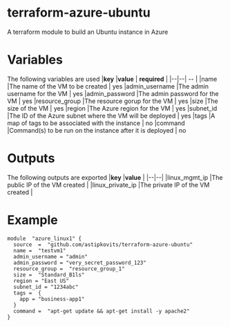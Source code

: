 # terraform-azure-ubuntu
A terraform module to build an Ubuntu instance in Azure 

# Variables
The following variables are used
|**key** |**value**  | **required** |
|--|--| -- |
|name  |The name of the VM to be created  | yes
|admin_username  |The admin username for the VM   | yes
|admin_password  |The admin password for the VM  | yes
|resource_group  |The resource gorup for the VM  | yes
|size  |The size of the VM  | yes
|region  |The Azure region for the VM  | yes
|subnet_id  |The ID of the Azure subnet where the VM will be deployed  | yes
|tags  |A map of tags to be associated with the instance  | no
|command  |Command(s) to be run on the instance after it is deployed  | no

# Outputs
The following outputs are exported
|**key** |**value**  |
|--|--|
|linux_mgmt_ip  |The public IP of the VM created  |
|linux_private_ip  |The private IP of the VM created   |

# Example

    module  "azure_linux1" {
      source  =  "github.com/astipkovits/terraform-azure-ubuntu"
      name =  "testvm1"
      admin_username = "admin"
      admin_password = "very_secret_password_123"
      resource_group =  "resource_group_1"
      size =  "Standard_B1ls"
      region = "East US"
      subnet_id = "1234abc"
      tags =  {
        app = "business-app1"
      }
      command =  "apt-get update && apt-get install -y apache2"
    }
